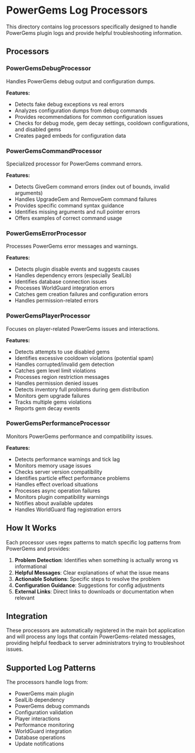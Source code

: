 # PowerGems Log Processors

This directory contains log processors specifically designed to handle PowerGems plugin logs and provide helpful troubleshooting information.

## Processors

### PowerGemsDebugProcessor
Handles PowerGems debug output and configuration dumps.

**Features:**
- Detects fake debug exceptions vs real errors
- Analyzes configuration dumps from debug commands
- Provides recommendations for common configuration issues
- Checks for debug mode, gem decay settings, cooldown configurations, and disabled gems
- Creates paged embeds for configuration data

### PowerGemsCommandProcessor
Specialized processor for PowerGems command errors.

**Features:**
- Detects GiveGem command errors (index out of bounds, invalid arguments)
- Handles UpgradeGem and RemoveGem command failures
- Provides specific command syntax guidance
- Identifies missing arguments and null pointer errors
- Offers examples of correct command usage

### PowerGemsErrorProcessor
Processes PowerGems error messages and warnings.

**Features:**
- Detects plugin disable events and suggests causes
- Handles dependency errors (especially SealLib)
- Identifies database connection issues
- Processes WorldGuard integration errors
- Catches gem creation failures and configuration errors
- Handles permission-related errors

### PowerGemsPlayerProcessor
Focuses on player-related PowerGems issues and interactions.

**Features:**
- Detects attempts to use disabled gems
- Identifies excessive cooldown violations (potential spam)
- Handles corrupted/invalid gem detection
- Catches gem level limit violations
- Processes region restriction messages
- Handles permission denied issues
- Detects inventory full problems during gem distribution
- Monitors gem upgrade failures
- Tracks multiple gems violations
- Reports gem decay events

### PowerGemsPerformanceProcessor
Monitors PowerGems performance and compatibility issues.

**Features:**
- Detects performance warnings and tick lag
- Monitors memory usage issues
- Checks server version compatibility
- Identifies particle effect performance problems
- Handles effect overload situations
- Processes async operation failures
- Monitors plugin compatibility warnings
- Notifies about available updates
- Handles WorldGuard flag registration errors

## How It Works

Each processor uses regex patterns to match specific log patterns from PowerGems and provides:

1. **Problem Detection**: Identifies when something is actually wrong vs informational
2. **Helpful Messages**: Clear explanations of what the issue means
3. **Actionable Solutions**: Specific steps to resolve the problem
4. **Configuration Guidance**: Suggestions for config adjustments
5. **External Links**: Direct links to downloads or documentation when relevant

## Integration

These processors are automatically registered in the main bot application and will process any logs that contain PowerGems-related messages, providing helpful feedback to server administrators trying to troubleshoot issues.

## Supported Log Patterns

The processors handle logs from:
- PowerGems main plugin
- SealLib dependency
- PowerGems debug commands
- Configuration validation
- Player interactions
- Performance monitoring
- WorldGuard integration
- Database operations
- Update notifications
